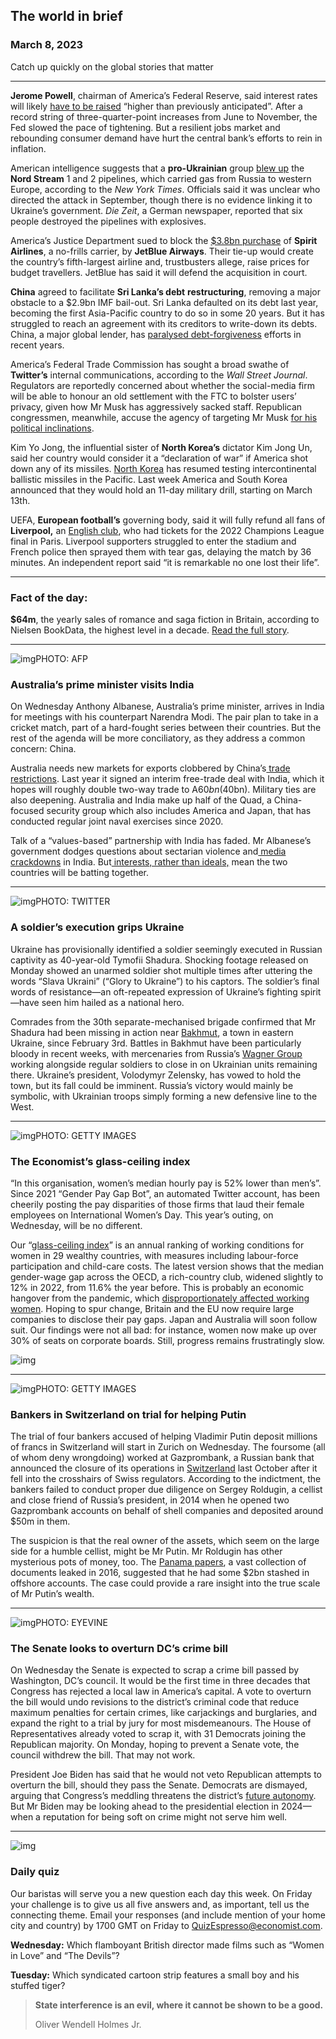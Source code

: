 ## The world in brief

### March 8, 2023

Catch up quickly on the global stories that matter



------



**Jerome Powell**, chairman of America’s Federal Reserve, said interest rates will likely [have to be raised](https://www.economist.com/finance-and-economics/2023/02/01/rallying-markets-suffer-from-a-doveish-illusion) “higher than previously anticipated”. After a record string of three-quarter-point increases from June to November, the Fed slowed the pace of tightening. But a resilient jobs market and rebounding consumer demand have hurt the central bank’s efforts to rein in inflation.

American intelligence suggests that a **pro-Ukrainian** group [blew up](https://www.economist.com/the-economist-explains/2022/09/29/how-does-underwater-sabotage-work) the **Nord Stream** 1 and 2 pipelines, which carried gas from Russia to western Europe, according to the *New York Times*. Officials said it was unclear who directed the attack in September, though there is no evidence linking it to Ukraine’s government. *Die Zeit*, a German newspaper, reported that six people destroyed the pipelines with explosives.

America’s Justice Department sued to block the [$3.8bn purchase](https://www.economist.com/business/2022/07/28/the-spirit-deal-is-a-missed-opportunity-for-creative-destruction) of **Spirit Airlines**, a no-frills carrier, by **JetBlue Airways**. Their tie-up would create the country’s fifth-largest airline and, trustbusters allege, raise prices for budget travellers. JetBlue has said it will defend the acquisition in court.

**China** agreed to facilitate **Sri Lanka’s debt** **restructuring**, removing a major obstacle to a $2.9bn IMF bail-out. Sri Lanka defaulted on its debt last year, becoming the first Asia-Pacific country to do so in some 20 years. But it has struggled to reach an agreement with its creditors to write-down its debts. China, a major global lender, has [paralysed debt-forgiveness](https://www.economist.com/finance-and-economics/2023/02/02/china-is-paralysing-global-debt-forgiveness-efforts) efforts in recent years.

America’s Federal Trade Commission has sought a broad swathe of **Twitter’s** internal communications, according to the *Wall Street Journal*. Regulators are reportedly concerned about whether the social-media firm will be able to honour an old settlement with the FTC to bolster users’ privacy, given how Mr Musk has aggressively sacked staff. Republican congressmen, meanwhile, accuse the agency of targeting Mr Musk [for his political inclinations](https://www.economist.com/united-states/2022/12/14/what-to-make-of-the-twitter-files).

Kim Yo Jong, the influential sister of **North Korea’s** dictator Kim Jong Un, said her country would consider it a “declaration of war” if America shot down any of its missiles. [North Korea](https://www.economist.com/the-economist-reads/2022/10/18/what-to-read-to-understand-north-korea) has resumed testing intercontinental ballistic missiles in the Pacific. Last week America and South Korea announced that they would hold an 11-day military drill, starting on March 13th.

UEFA, **European football’s** governing body, said it will fully refund all fans of **Liverpool,** an [English club](https://www.economist.com/game-theory/2019/08/10/man-citys-and-liverpools-rivals-have-copied-their-transfer-strategy), who had tickets for the 2022 Champions League final in Paris. Liverpool supporters struggled to enter the stadium and French police then sprayed them with tear gas, delaying the match by 36 minutes. An independent report said “it is remarkable no one lost their life”.



------



### **Fact of the day:** 

**$64m**, the yearly sales of romance and saga fiction in Britain, according to Nielsen BookData, the highest level in a decade. [Read the full story](https://www.economist.com/britain/2023/03/06/sales-of-romance-novels-are-rising-in-britain).



------



![img](https://niceboy.online/insight/public/Espresso/PHOTOS/20230311_dap313.jpg)PHOTO: AFP

### Australia’s prime minister visits India

On Wednesday Anthony Albanese, Australia’s prime minister, arrives in India for meetings with his counterpart Narendra Modi. The pair plan to take in a cricket match, part of a hard-fought series between their countries. But the rest of the agenda will be more conciliatory, as they address a common concern: China.

Australia needs new markets for exports clobbered by China’s[ trade restrictions](https://www.economist.com/asia/2020/11/12/china-is-curbing-imports-of-more-and-more-australian-goods). Last year it signed an interim free-trade deal with India, which it hopes will roughly double two-way trade to A$60bn ($40bn). Military ties are also deepening. Australia and India make up half of the Quad, a China-focused security group which also includes America and Japan, that has conducted regular joint naval exercises since 2020.

Talk of a “values-based” partnership with India has faded. Mr Albanese’s government dodges questions about sectarian violence and[ media crackdowns](https://www.economist.com/asia/2023/02/16/after-silencing-critics-at-home-narendra-modi-goes-after-foreign-media) in India. But[ interests, rather than ideals,](https://www.economist.com/asia/2022/04/23/interests-not-values-underpin-asias-ambivalence-about-russia) mean the two countries will be batting together.



------



![img](https://niceboy.online/insight/public/Espresso/PHOTOS/20230311_dap317.jpg)PHOTO: TWITTER

### A soldier’s execution grips Ukraine

Ukraine has provisionally identified a soldier seemingly executed in Russian captivity as 40-year-old Tymofii Shadura. Shocking footage released on Monday showed an unarmed soldier shot multiple times after uttering the words “Slava Ukraini” (“Glory to Ukraine”) to his captors. The soldier’s final words of resistance—an oft-repeated expression of Ukraine’s fighting spirit—have seen him hailed as a national hero.

Comrades from the 30th separate-mechanised brigade confirmed that Mr Shadura had been missing in action near [Bakhmut](https://www.economist.com/obituary/2023/02/23/gradually-the-besieged-city-of-bakhmut-is-being-abandoned-by-everyone), a town in eastern Ukraine, since February 3rd. Battles in Bakhmut have been particularly bloody in recent weeks, with mercenaries from Russia’s [Wagner Group](https://www.economist.com/the-economist-explains/2022/03/07/what-is-the-wagner-group-russias-mercenary-organisation) working alongside regular soldiers to close in on Ukrainian units remaining there. Ukraine’s president, Volodymyr Zelensky, has vowed to hold the town, but its fall could be imminent. Russia’s victory would mainly be symbolic, with Ukrainian troops simply forming a new defensive line to the West.



------



![img](https://niceboy.online/insight/public/Espresso/PHOTOS/20230311_dap316.jpg)PHOTO: GETTY IMAGES

### The Economist’s glass-ceiling index

“In this organisation, women’s median hourly pay is 52% lower than men’s”. Since 2021 “Gender Pay Gap Bot”, an automated Twitter account, has been cheerily posting the pay disparities of those firms that laud their female employees on International Women’s Day. This year’s outing, on Wednesday, will be no different.

Our “[glass-ceiling index](https://www.economist.com/graphic-detail/glass-ceiling-index)” is an annual ranking of working conditions for women in 29 wealthy countries, with measures including labour-force participation and child-care costs. The latest version shows that the median gender-wage gap across the OECD, a rich-country club, widened slightly to 12% in 2022, from 11.6% the year before. This is probably an economic hangover from the pandemic, which [disproportionately affected working women](https://www.economist.com/finance-and-economics/2021/02/25/the-pandemic-has-pushed-working-mums-out-of-the-labour-force). Hoping to spur change, Britain and the EU now require large companies to disclose their pay gaps. Japan and Australia will soon follow suit. Our findings were not all bad: for instance, women now make up over 30% of seats on corporate boards. Still, progress remains frustratingly slow.

![img](https://niceboy.online/insight/public/Espresso/PHOTOS/20230311_DAC264.jpg)



------



![img](https://niceboy.online/insight/public/Espresso/PHOTOS/20230311_dap314.jpg)PHOTO: GETTY IMAGES

### Bankers in Switzerland on trial for helping Putin

The trial of four bankers accused of helping Vladimir Putin deposit millions of francs in Switzerland will start in Zurich on Wednesday. The foursome (all of whom deny wrongdoing) worked at Gazprombank, a Russian bank that announced the closure of its operations in [Switzerland](https://www.economist.com/europe/2023/01/19/europes-neutral-countries-are-having-to-adapt-to-the-new-world) last October after it fell into the crosshairs of Swiss regulators. According to the indictment, the bankers failed to conduct proper due diligence on Sergey Roldugin, a cellist and close friend of Russia’s president, in 2014 when he opened two Gazprombank accounts on behalf of shell companies and deposited around $50m in them.

The suspicion is that the real owner of the assets, which seem on the large side for a humble cellist, might be Mr Putin. Mr Roldugin has other mysterious pots of money, too. The [Panama papers](https://www.economist.com/the-economist-explains/2016/04/04/what-are-the-panama-papers-and-why-do-they-matter), a vast collection of documents leaked in 2016, suggested that he had some $2bn stashed in offshore accounts. The case could provide a rare insight into the true scale of Mr Putin’s wealth.



------



![img](https://niceboy.online/insight/public/Espresso/PHOTOS/20230311_dap318.jpg)PHOTO: EYEVINE

### The Senate looks to overturn DC’s crime bill

On Wednesday the Senate is expected to scrap a crime bill passed by Washington, DC’s council. It would be the first time in three decades that Congress has rejected a local law in America’s capital. A vote to overturn the bill would undo revisions to the district’s criminal code that reduce maximum penalties for certain crimes, like carjackings and burglaries, and expand the right to a trial by jury for most misdemeanours. The House of Representatives already voted to scrap it, with 31 Democrats joining the Republican majority. On Monday, hoping to prevent a Senate vote, the council withdrew the bill. That may not work.

President Joe Biden has said that he would not veto Republican attempts to overturn the bill, should they pass the Senate. Democrats are dismayed, arguing that Congress’s meddling threatens the district’s [future autonomy](https://www.economist.com/the-economist-explains/2016/04/27/why-washington-dc-is-seeking-statehood). But Mr Biden may be looking ahead to the presidential election in 2024—when a reputation for being soft on crime might not serve him well.



------



![img](https://niceboy.online/insight/public/Espresso/PHOTOS/QuizNEW_111.jpeg)

### Daily quiz

Our baristas will serve you a new question each day this week. On Friday your challenge is to give us all five answers and, as important, tell us the connecting theme. Email your responses (and include mention of your home city and country) by 1700 GMT on Friday to [QuizEspresso@economist.com](https://mail.google.com/mail/?view=cm&fs=1&tf=1&to=QuizEspresso@economist.com).

**Wednesday:** Which flamboyant British director made films such as “Women in Love” and “The Devils”?

**Tuesday:** Which syndicated cartoon strip features a small boy and his stuffed tiger?





> **State interference is an evil, where it cannot be shown to be a good.**
>
> Oliver Wendell Holmes Jr.





